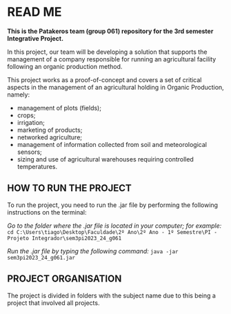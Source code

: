 # READ ME

**This is the Patakeros team (group 061) repository for the 3rd semester Integrative Project.**

In this project, our team will be developing a solution that supports the management of a company responsible for running an agricultural facility following an organic production method.

This project works as a proof-of-concept and covers a set of critical aspects in the management of an agricultural holding in Organic Production, namely:
* management of plots (fields);
* crops;
* irrigation;
* marketing of products;
* networked agriculture;
* management of information collected from soil and meteorological sensors;
* sizing and use of agricultural warehouses requiring controlled temperatures.

## HOW TO RUN THE PROJECT ##

To run the project, you need to run the .jar file by performing the following instructions on the terminal:

*Go to the folder where the .jar file is located in your computer; for example:*
```cd C:\Users\tiago\Desktop\Faculdade\2º Ano\2º Ano - 1º Semestre\PI - Projeto Integrador\sem3pi2023_24_g061```

*Run the .jar file by typing the following command:*
```java -jar sem3pi2023_24_g061.jar```

## PROJECT ORGANISATION ##

The project is divided in folders with the subject name due to this being a project that involved all projects.
